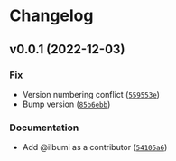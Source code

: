 # Changelog

<!--next-version-placeholder-->

## v0.0.1 (2022-12-03)
### Fix
* Version numbering conflict ([`559553e`](https://github.com/ilbumi/bmlt/commit/559553ec390fdb9b6127eabc1753e194d1eca9a5))
* Bump version ([`85b6ebb`](https://github.com/ilbumi/bmlt/commit/85b6ebbcfb4b34d8cfce6e1e66d5951c02d69fca))

### Documentation
* Add @ilbumi as a contributor ([`54105a6`](https://github.com/ilbumi/bmlt/commit/54105a64cc2db0a691282c2817290a6e9b78cdf5))
